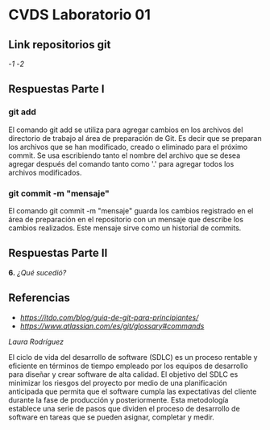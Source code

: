 # CVDS Laboratorio 01

## **Link repositorios git**
-*1*
-*2*

## **Respuestas Parte I**

### **git add**

El comando git add se utiliza para agregar cambios en los archivos del directorio de trabajo al área de preparación de Git. Es decir que se preparan los archivos que se han modificado, creado o eliminado para el próximo commit. Se usa escribiendo tanto el nombre del archivo que se desea agregar después del comando tanto como '.' para agregar todos los archivos modificados.

### **git commit -m "mensaje"**

El comando git commit -m "mensaje" guarda los cambios registrado en el área de preparación en el repositorio con un mensaje que describe los cambios realizados. Este mensaje sirve como un historial de commits. 

## **Respuestas Parte II**

**6.** *¿Qué sucedió?*

## **Referencias**
- *https://itdo.com/blog/guia-de-git-para-principiantes/*
- *https://www.atlassian.com/es/git/glossary#commands*

*Laura Rodríguez*


El ciclo de vida del desarrollo de software (SDLC) es un proceso rentable y eficiente en términos de tiempo empleado por los equipos de desarrollo para diseñar y crear software de alta calidad. El objetivo del SDLC es minimizar los riesgos del proyecto por medio de una planificación anticipada que permita que el software cumpla las expectativas del cliente durante la fase de producción y posteriormente. Esta metodología establece una serie de pasos que dividen el proceso de desarrollo de software en tareas que se pueden asignar, completar y medir.
